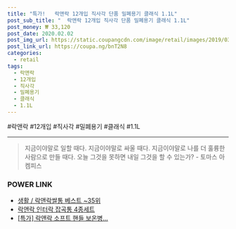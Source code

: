 ```yaml
--- 
title: "특가!   락앤락 12개입 직사각 단품 밀폐용기 클래식 1.1L" 
post_sub_title: "  락앤락 12개입 직사각 단품 밀폐용기 클래식 1.1L" 
post_money: ₩ 33,120 
post_date: 2020.02.02 
post_img_url: https://static.coupangcdn.com/image/retail/images/2019/03/13/14/3/aab83562-c3d0-4918-a9d9-f01643c4dc90.jpg 
post_link_url: https://coupa.ng/bnT2N8 
categories: 
  - retail 
tags: 
  - 락앤락 
  - 12개입 
  - 직사각 
  - 밀폐용기 
  - 클래식 
  - 1.1L 
--- 
```

  #락앤락 #12개입 #직사각 #밀폐용기 #클래식 #1.1L 
<hr> 

> 지금이야말로 일할 때다. 지금이야말로 싸울 때다. 지금이야말로 나를 더 훌륭한 사람으로 만들 때다. 오늘 그것을 못하면 내일 그것을 할 수 있는가? - 토마스 아켐피스 


### POWER LINK

* <a href="https://blog.naver.com/santokki14/221785291696" target="_blank">생활 / 락앤락쌀통 베스트 ~35위</a>
* <a href="https://blog.naver.com/an0733/221785474091" target="_blank">락앤락 인터락 잡곡통 4종세트</a>
* <a href="https://blog.naver.com/sakai111/221785777445" target="_blank">[특가] 락앤락 소프트 핸들 보온병...</a>
